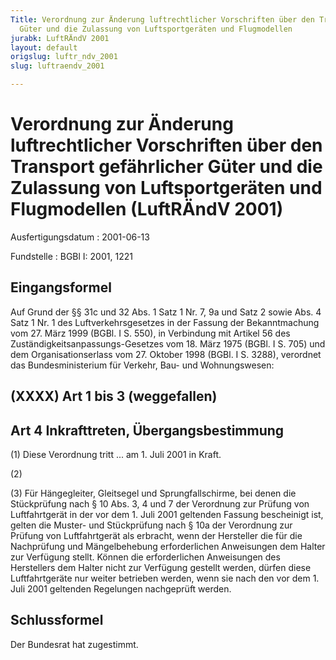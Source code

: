 ```yaml
---
Title: Verordnung zur Änderung luftrechtlicher Vorschriften über den Transport gefährlicher
  Güter und die Zulassung von Luftsportgeräten und Flugmodellen
jurabk: LuftRÄndV 2001
layout: default
origslug: luftr_ndv_2001
slug: luftraendv_2001

---
```


# Verordnung zur Änderung luftrechtlicher Vorschriften über den Transport gefährlicher Güter und die Zulassung von Luftsportgeräten und Flugmodellen (LuftRÄndV 2001)

Ausfertigungsdatum
:   2001-06-13

Fundstelle
:   BGBl I: 2001, 1221



## Eingangsformel

Auf Grund der §§ 31c und 32 Abs. 1 Satz 1 Nr. 7, 9a und Satz 2 sowie
Abs. 4 Satz 1 Nr. 1 des Luftverkehrsgesetzes in der Fassung der
Bekanntmachung vom 27. März 1999 (BGBl. I S. 550), in Verbindung mit
Artikel 56 des Zuständigkeitsanpassungs-Gesetzes vom 18. März 1975
(BGBl. I S. 705) und dem Organisationserlass vom 27. Oktober 1998
(BGBl. I S. 3288), verordnet das Bundesministerium für Verkehr, Bau-
und Wohnungswesen:


## (XXXX) Art 1 bis 3 (weggefallen)


## Art 4 Inkrafttreten, Übergangsbestimmung

(1) Diese Verordnung tritt ... am 1. Juli 2001 in Kraft.

(2)

(3) Für Hängegleiter, Gleitsegel und Sprungfallschirme, bei denen die
Stückprüfung nach § 10 Abs. 3, 4 und 7 der Verordnung zur Prüfung von
Luftfahrtgerät in der vor dem 1. Juli 2001 geltenden Fassung
bescheinigt ist, gelten die Muster- und Stückprüfung nach § 10a der
Verordnung zur Prüfung von Luftfahrtgerät als erbracht, wenn der
Hersteller die für die Nachprüfung und Mängelbehebung erforderlichen
Anweisungen dem Halter zur Verfügung stellt. Können die erforderlichen
Anweisungen des Herstellers dem Halter nicht zur Verfügung gestellt
werden, dürfen diese Luftfahrtgeräte nur weiter betrieben werden, wenn
sie nach den vor dem 1. Juli 2001 geltenden Regelungen nachgeprüft
werden.


## Schlussformel

Der Bundesrat hat zugestimmt.

